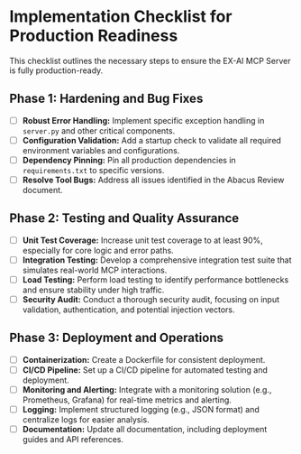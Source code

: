 # Implementation Checklist for Production Readiness

This checklist outlines the necessary steps to ensure the EX-AI MCP Server is fully production-ready.

## Phase 1: Hardening and Bug Fixes

- [ ] **Robust Error Handling:** Implement specific exception handling in `server.py` and other critical components.
- [ ] **Configuration Validation:** Add a startup check to validate all required environment variables and configurations.
- [ ] **Dependency Pinning:** Pin all production dependencies in `requirements.txt` to specific versions.
- [ ] **Resolve Tool Bugs:** Address all issues identified in the Abacus Review document.

## Phase 2: Testing and Quality Assurance

- [ ] **Unit Test Coverage:** Increase unit test coverage to at least 90%, especially for core logic and error paths.
- [ ] **Integration Testing:** Develop a comprehensive integration test suite that simulates real-world MCP interactions.
- [ ] **Load Testing:** Perform load testing to identify performance bottlenecks and ensure stability under high traffic.
- [ ] **Security Audit:** Conduct a thorough security audit, focusing on input validation, authentication, and potential injection vectors.

## Phase 3: Deployment and Operations

- [ ] **Containerization:** Create a Dockerfile for consistent deployment.
- [ ] **CI/CD Pipeline:** Set up a CI/CD pipeline for automated testing and deployment.
- [ ] **Monitoring and Alerting:** Integrate with a monitoring solution (e.g., Prometheus, Grafana) for real-time metrics and alerting.
- [ ] **Logging:** Implement structured logging (e.g., JSON format) and centralize logs for easier analysis.
- [ ] **Documentation:** Update all documentation, including deployment guides and API references.